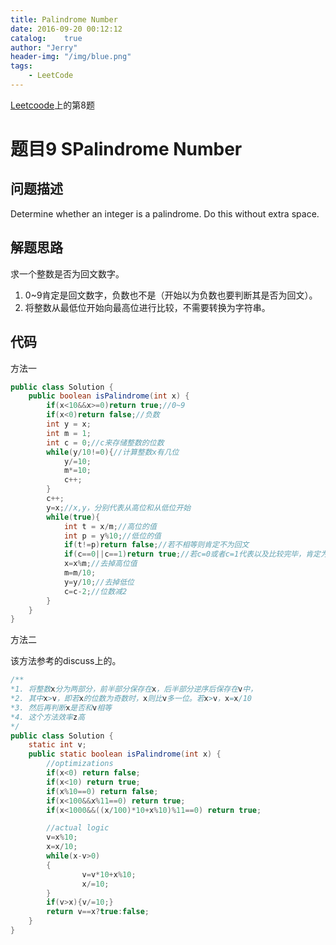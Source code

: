 ```yaml
---
title: Palindrome Number
date: 2016-09-20 00:12:12
catalog:    true
author: "Jerry"
header-img: "/img/blue.png"
tags: 
    - LeetCode
---
```


[Leetcoode](https://leetcode.com/problemset/algorithms/)上的第8题

# 题目9 SPalindrome Number
## 问题描述

Determine whether an integer is a palindrome. Do this without extra space.

## 解题思路

求一个整数是否为回文数字。

1. 0~9肯定是回文数字，负数也不是（开始以为负数也要判断其是否为回文）。
2. 将整数从最低位开始向最高位进行比较，不需要转换为字符串。

## 代码

方法一

```java
public class Solution {
    public boolean isPalindrome(int x) {
        if(x<10&&x>=0)return true;//0~9
        if(x<0)return false;//负数
        int y = x;
        int m = 1;
        int c = 0;//c来存储整数的位数
        while(y/10!=0){//计算整数x有几位
            y/=10;
            m*=10;
            c++;
        }
        c++;
        y=x;//x,y，分别代表从高位和从低位开始
        while(true){
            int t = x/m;//高位的值
            int p = y%10;//低位的值
            if(t!=p)return false;//若不相等则肯定不为回文
            if(c==0||c==1)return true;//若c=0或者c=1代表以及比较完毕，肯定为回文。
            x=x%m;//去掉高位值
            m=m/10;
            y=y/10;//去掉低位
            c=c-2;//位数减2
        }
    }
}
```

方法二

该方法参考的discuss上的。

```java
/**
*1. 将整数x分为两部分，前半部分保存在x，后半部分逆序后保存在v中，
*2. 其中x>v，即若x的位数为奇数时，x则比v多一位。若x>v，x=x/10
*3. 然后再判断x是否和v相等
*4. 这个方法效率z高
*/
public class Solution {
    static int v;
    public static boolean isPalindrome(int x) {
        //optimizations
        if(x<0) return false;
        if(x<10) return true;
        if(x%10==0) return false;
        if(x<100&&x%11==0) return true;
        if(x<1000&&((x/100)*10+x%10)%11==0) return true;

        //actual logic
        v=x%10;
        x=x/10;
        while(x-v>0)
        {
                v=v*10+x%10;
                x/=10;
        }
        if(v>x){v/=10;}
        return v==x?true:false;
    }
}
```


